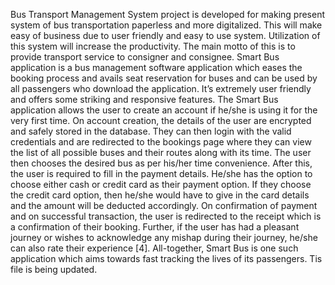 Bus Transport Management System project is developed for making present system of bus transportation paperless and more digitalized. This will make easy of business due to user friendly and easy to use system. Utilization of this system will increase the productivity. The main motto of this is to provide transport service to consigner and consignee. Smart Bus application is a bus management software application which eases the booking process and avails seat reservation for buses and can be used by all passengers who download the application. It’s extremely user friendly and offers some striking and responsive features. The Smart Bus application allows the user to create an account if he/she is using it for the very first time. On account creation, the details of the user are encrypted and safely stored in the database.
They can then login with the valid credentials and are redirected to the bookings page where they can view the list of all possible buses and their routes along with its time. The user then chooses the desired bus as per his/her time convenience. After this, the user is required to fill in the payment details. He/she has the option to choose either cash or credit card as their payment option. If they choose the credit card option, then he/she would have to give in the card details and the amount will be deducted accordingly.  On confirmation of payment and on successful transaction, the user is redirected to the receipt which is a confirmation of their booking. Further, if the user has had a pleasant journey or wishes to acknowledge any mishap during their journey, he/she can also rate their experience [4]. All-together, Smart Bus is one such application which aims towards fast tracking the lives of its passengers.
Tis file is being updated.
